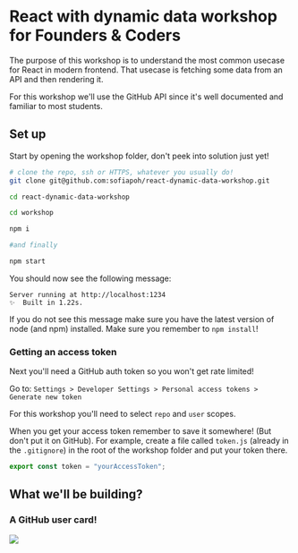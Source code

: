 # React with dynamic data workshop for Founders & Coders

The purpose of this workshop is to understand the most common usecase for React in modern frontend.
That usecase is fetching some data from an API and then rendering it.

For this workshop we'll use the GitHub API since it's well documented and familiar to most students.

## Set up

Start by opening the workshop folder, don't peek into solution just yet!

```bash
# clone the repo, ssh or HTTPS, whatever you usually do!
git clone git@github.com:sofiapoh/react-dynamic-data-workshop.git 

cd react-dynamic-data-workshop

cd workshop

npm i

#and finally

npm start
```

You should now see the following message:

```
Server running at http://localhost:1234
✨  Built in 1.22s.
```

If you do not see this message make sure you have the latest version of node (and npm) installed. Make sure you remember to `npm install`! 

### Getting an access token

Next you'll need a GitHub auth token so you won't get rate limited!

Go to: `Settings > Developer Settings > Personal access tokens > Generate new token`

For this workshop you'll need to select `repo` and `user` scopes.

When you get your access token remember to save it somewhere! (But don't put it on GitHub). For example, create a file called `token.js` (already in the `.gitignore`) in the root of the workshop folder and put your token there.

```javascript
export const token = "yourAccessToken";
```

## What we'll be building?

### A GitHub user card!

![](https://user-images.githubusercontent.com/17658189/35216025-193031d4-ff5e-11e7-9289-8f7ca5c51a1a.png)
